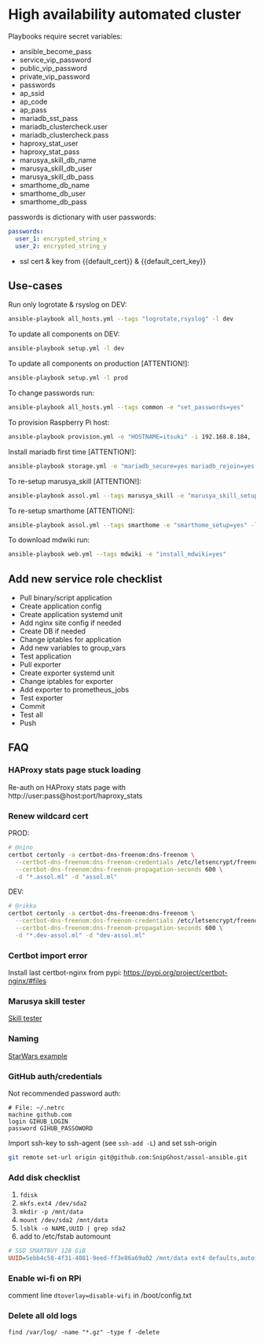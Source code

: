 # High availability automated cluster 

Playbooks require secret variables:
- ansible_become_pass
- service_vip_password
- public_vip_password
- private_vip_password
- passwords
- ap_ssid
- ap_code
- ap_pass
- mariadb_sst_pass
- mariadb_clustercheck.user
- mariadb_clustercheck.pass
- haproxy_stat_user
- haproxy_stat_pass
- marusya_skill_db_name
- marusya_skill_db_user
- marusya_skill_db_pass
- smarthome_db_name
- smarthome_db_user
- smarthome_db_pass

passwords is dictionary with user passwords:
```yml
passwords:
  user_1: encrypted_string_x
  user_2: encrypted_string_y
```

+ ssl cert & key from {{default_cert}} & {{default_cert_key}}

## Use-cases

Run only logrotate & rsyslog on DEV:
```bash
ansible-playbook all_hosts.yml --tags "logrotate,rsyslog" -l dev
```

To update all components on DEV:
```bash
ansible-playbook setup.yml -l dev
```

To update all components on production [ATTENTION!]:
```bash
ansible-playbook setup.yml -l prod
```

To change passwords run:
```bash
ansible-playbook all_hosts.yml --tags common -e "set_passwords=yes"
```

To provision Raspberry Pi host:
```bash
ansible-playbook provision.yml -e "HOSTNAME=itsuki" -i 192.168.8.184,
```

Install mariadb first time [ATTENTION!]:
```bash
ansible-playbook storage.yml -e "mariadb_secure=yes mariadb_rejoin=yes mariadb_init=yes" -l dev
```

To re-setup marusya_skill [ATTENTION!]:
```bash
ansible-playbook assol.yml --tags marusya_skill -e "marusya_skill_setup=yes" -l dev
```

To re-setup smarthome [ATTENTION!]:
```bash
ansible-playbook assol.yml --tags smarthome -e "smarthome_setup=yes" -l dev
```

To download mdwiki run:
```bash
ansible-playbook web.yml --tags mdwiki -e "install_mdwiki=yes"
```

## Add new service role checklist

- Pull binary/script application
- Create application config
- Create application systemd unit
- Add nginx site config if needed
- Create DB if needed
- Change iptables for application
- Add new variables to group_vars
- Test application
- Pull exporter
- Create exporter systemd unit
- Change iptables for exporter
- Add exporter to prometheus_jobs
- Test exporter
- Commit
- Test all
- Push

## FAQ

### HAProxy stats page stuck loading
Re-auth on HAProxy stats page with http://user:pass@host:port/haproxy_stats

### Renew wildcard cert
PROD:
```bash
# @nino
certbot certonly -a certbot-dns-freenom:dns-freenom \
  --certbot-dns-freenom:dns-freenom-credentials /etc/letsencrypt/freenomdns.cfg \
  --certbot-dns-freenom:dns-freenom-propagation-seconds 600 \
  -d "*.assol.ml" -d "assol.ml"
```
DEV:
```bash
# @rikka
certbot certonly -a certbot-dns-freenom:dns-freenom \
  --certbot-dns-freenom:dns-freenom-credentials /etc/letsencrypt/freenomdns.cfg \
  --certbot-dns-freenom:dns-freenom-propagation-seconds 600 \
  -d "*.dev-assol.ml" -d "dev-assol.ml"
```

### Certbot import error
Install last certbot-nginx from pypi: https://pypi.org/project/certbot-nginx/#files

### Marusya skill tester
[Skill tester](https://skill-tester.marusia.mail.ru)

### Naming
[StarWars example](https://namingschemes.com/Star_Wars)

### GitHub auth/credentials
Not recommended password auth:
```
# File: ~/.netrc
machine github.com
login GIHUB_LOGIN
password GIHUB_PASSOWORD
```

Import ssh-key to ssh-agent (see `ssh-add -L`) and set ssh-origin
```bash
git remote set-url origin git@github.com:SnipGhost/assol-ansible.git 
```

### Add disk checklist
1) `fdisk`
2) `mkfs.ext4 /dev/sda2`
3) `mkdir -p /mnt/data`
4) `mount /dev/sda2 /mnt/data`
5) `lsblk -o NAME,UUID | grep sda2`
6) add to /etc/fstab automount
```ini
# SSD SMARTBUY 128 GiB
UUID=5ebb4c58-4f31-4081-9eed-ff3e86a69a02 /mnt/data ext4 defaults,auto,noatime,discard,rw,nofail 0 2
```

### Enable wi-fi on RPi
comment line `dtoverlay=disable-wifi` in /boot/config.txt

### Delete all old logs
```
find /var/log/ -name "*.gz" -type f -delete
```
